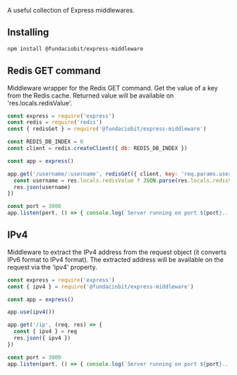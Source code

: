 A useful collection of Express middlewares.

## Installing

```bash
npm install @fundaciobit/express-middleware
```

## Redis GET command
Middleware wrapper for the Redis GET command. Get the value of a key from the Redis cache. Returned value will be available on 'res.locals.redisValue'.

```js
const express = require('express')
const redis = require('redis')
const { redisGet } = require('@fundaciobit/express-middleware')

const REDIS_DB_INDEX = 0
const client = redis.createClient({ db: REDIS_DB_INDEX })

const app = express()

app.get('/username/:username', redisGet({ client, key: 'req.params.username' }), (req, res) => {
  const username = res.locals.redisValue ? JSON.parse(res.locals.redisValue) : {}
  res.json(username)
})

const port = 3000
app.listen(port, () => { console.log(`Server running on port ${port}...`) })

```

## IPv4
Middleware to extract the IPv4 address from the request object (it converts IPv6 format to IPv4 format). The extracted address will be available on the request via the 'ipv4' property.

```js
const express = require('express')
const { ipv4 } = require('@fundaciobit/express-middleware')

const app = express()

app.use(ipv4())

app.get('/ip', (req, res) => {
  const { ipv4 } = req
  res.json({ ipv4 })
})

const port = 3000
app.listen(port, () => { console.log(`Server running on port ${port}...`) })

```
